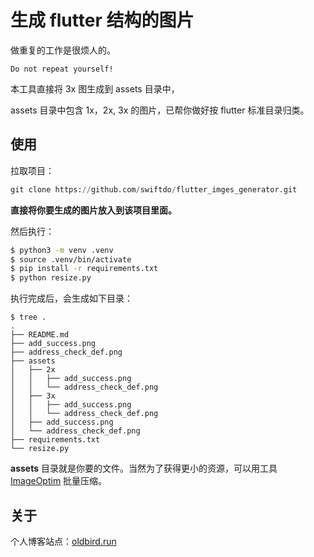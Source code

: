 # 生成 flutter 结构的图片

做重复的工作是很烦人的。

```
Do not repeat yourself!
```

本工具直接将 3x 图生成到 assets 目录中，

assets 目录中包含 1x，2x, 3x 的图片，已帮你做好按 flutter 标准目录归类。

## 使用

拉取项目：

```py
git clone https://github.com/swiftdo/flutter_imges_generator.git
```

**直接将你要生成的图片放入到该项目里面。**

然后执行：

```sh
$ python3 -m venv .venv 
$ source .venv/bin/activate
$ pip install -r requirements.txt
$ python resize.py
```


执行完成后，会生成如下目录：

```
$ tree .
.
├── README.md
├── add_success.png
├── address_check_def.png
├── assets
│   ├── 2x
│   │   ├── add_success.png
│   │   └── address_check_def.png
│   ├── 3x
│   │   ├── add_success.png
│   │   └── address_check_def.png
│   ├── add_success.png
│   └── address_check_def.png
├── requirements.txt
└── resize.py
```

**assets** 目录就是你要的文件。当然为了获得更小的资源，可以用工具 [ImageOptim](https://imageoptim.com/mac) 批量压缩。

## 关于

个人博客站点：[oldbird.run](https://oldbird.run)